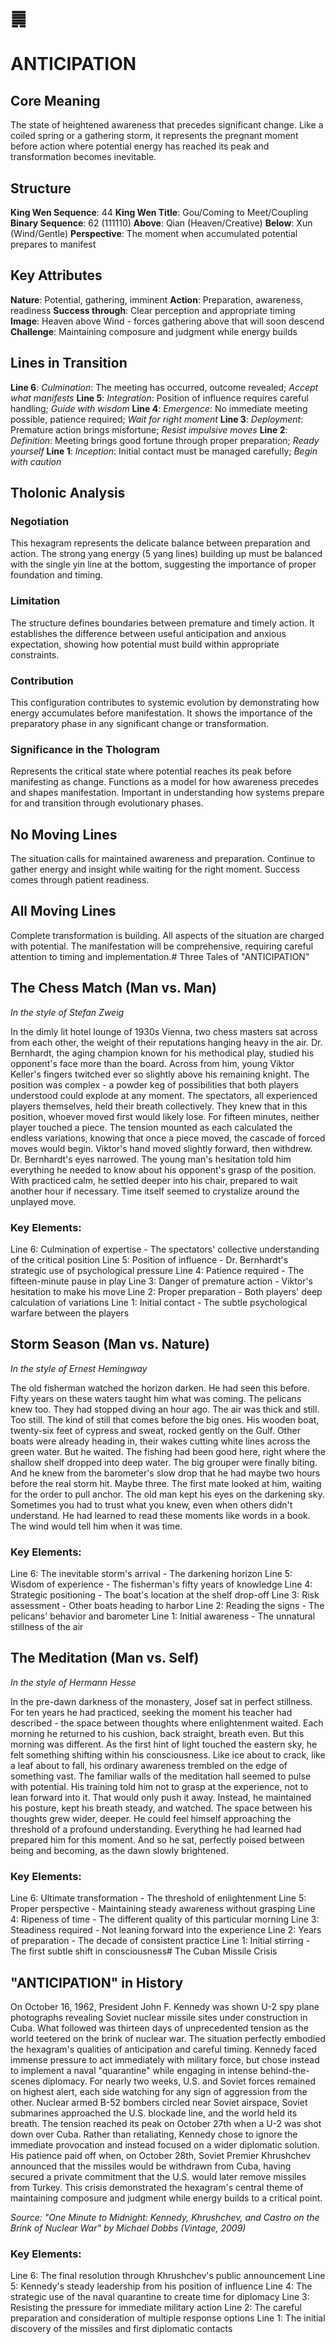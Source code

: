 # ䷫
# ANTICIPATION

## Core Meaning
The state of heightened awareness that precedes significant change. Like a coiled spring or a gathering storm, it represents the pregnant moment before action where potential energy has reached its peak and transformation becomes inevitable.

## Structure
**King Wen Sequence**: 44
**King Wen Title**: Gou/Coming to Meet/Coupling
**Binary Sequence**: 62 (111110)
**Above**: Qian (Heaven/Creative)
**Below**: Xun (Wind/Gentle)
**Perspective**: The moment when accumulated potential prepares to manifest

## Key Attributes
**Nature**: Potential, gathering, imminent
**Action**: Preparation, awareness, readiness
**Success through**: Clear perception and appropriate timing
**Image**: Heaven above Wind - forces gathering above that will soon descend
**Challenge**: Maintaining composure and judgment while energy builds

## Lines in Transition
**Line 6**: *Culmination*: The meeting has occurred, outcome revealed; *Accept what manifests*
**Line 5**: *Integration*: Position of influence requires careful handling; *Guide with wisdom*
**Line 4**: *Emergence*: No immediate meeting possible, patience required; *Wait for right moment*
**Line 3**: *Deployment*: Premature action brings misfortune; *Resist impulsive moves*
**Line 2**: *Definition*: Meeting brings good fortune through proper preparation; *Ready yourself*
**Line 1**: *Inception*: Initial contact must be managed carefully; *Begin with caution*

## Tholonic Analysis
### Negotiation
This hexagram represents the delicate balance between preparation and action. The strong yang energy (5 yang lines) building up must be balanced with the single yin line at the bottom, suggesting the importance of proper foundation and timing.

### Limitation
The structure defines boundaries between premature and timely action. It establishes the difference between useful anticipation and anxious expectation, showing how potential must build within appropriate constraints.

### Contribution
This configuration contributes to systemic evolution by demonstrating how energy accumulates before manifestation. It shows the importance of the preparatory phase in any significant change or transformation.

### Significance in the Thologram
Represents the critical state where potential reaches its peak before manifesting as change. Functions as a model for how awareness precedes and shapes manifestation. Important in understanding how systems prepare for and transition through evolutionary phases.

## No Moving Lines
The situation calls for maintained awareness and preparation. Continue to gather energy and insight while waiting for the right moment. Success comes through patient readiness.

## All Moving Lines
Complete transformation is building. All aspects of the situation are charged with potential. The manifestation will be comprehensive, requiring careful attention to timing and implementation.# Three Tales of "ANTICIPATION"

## The Chess Match (Man vs. Man)
*In the style of Stefan Zweig*

In the dimly lit hotel lounge of 1930s Vienna, two chess masters sat across from each other, the weight of their reputations hanging heavy in the air. Dr. Bernhardt, the aging champion known for his methodical play, studied his opponent's face more than the board. Across from him, young Viktor Keller's fingers twitched ever so slightly above his remaining knight. The position was complex - a powder keg of possibilities that both players understood could explode at any moment. The spectators, all experienced players themselves, held their breath collectively. They knew that in this position, whoever moved first would likely lose. For fifteen minutes, neither player touched a piece. The tension mounted as each calculated the endless variations, knowing that once a piece moved, the cascade of forced moves would begin. Viktor's hand moved slightly forward, then withdrew. Dr. Bernhardt's eyes narrowed. The young man's hesitation told him everything he needed to know about his opponent's grasp of the position. With practiced calm, he settled deeper into his chair, prepared to wait another hour if necessary. Time itself seemed to crystalize around the unplayed move.

### Key Elements:

Line 6: Culmination of expertise - The spectators' collective understanding of the critical position
Line 5: Position of influence - Dr. Bernhardt's strategic use of psychological pressure
Line 4: Patience required - The fifteen-minute pause in play
Line 3: Danger of premature action - Viktor's hesitation to make his move
Line 2: Proper preparation - Both players' deep calculation of variations
Line 1: Initial contact - The subtle psychological warfare between the players

## Storm Season (Man vs. Nature)
*In the style of Ernest Hemingway*

The old fisherman watched the horizon darken. He had seen this before. Fifty years on these waters taught him what was coming. The pelicans knew too. They had stopped diving an hour ago. The air was thick and still. Too still. The kind of still that comes before the big ones. His wooden boat, twenty-six feet of cypress and sweat, rocked gently on the Gulf. Other boats were already heading in, their wakes cutting white lines across the green water. But he waited. The fishing had been good here, right where the shallow shelf dropped into deep water. The big grouper were finally biting. And he knew from the barometer's slow drop that he had maybe two hours before the real storm hit. Maybe three. The first mate looked at him, waiting for the order to pull anchor. The old man kept his eyes on the darkening sky. Sometimes you had to trust what you knew, even when others didn't understand. He had learned to read these moments like words in a book. The wind would tell him when it was time.

### Key Elements:

Line 6: The inevitable storm's arrival - The darkening horizon
Line 5: Wisdom of experience - The fisherman's fifty years of knowledge
Line 4: Strategic positioning - The boat's location at the shelf drop-off
Line 3: Risk assessment - Other boats heading to harbor
Line 2: Reading the signs - The pelicans' behavior and barometer
Line 1: Initial awareness - The unnatural stillness of the air

## The Meditation (Man vs. Self)
*In the style of Hermann Hesse*

In the pre-dawn darkness of the monastery, Josef sat in perfect stillness. For ten years he had practiced, seeking the moment his teacher had described - the space between thoughts where enlightenment waited. Each morning he returned to his cushion, back straight, breath even. But this morning was different. As the first hint of light touched the eastern sky, he felt something shifting within his consciousness. Like ice about to crack, like a leaf about to fall, his ordinary awareness trembled on the edge of something vast. The familiar walls of the meditation hall seemed to pulse with potential. His training told him not to grasp at the experience, not to lean forward into it. That would only push it away. Instead, he maintained his posture, kept his breath steady, and watched. The space between his thoughts grew wider, deeper. He could feel himself approaching the threshold of a profound understanding. Everything he had learned had prepared him for this moment. And so he sat, perfectly poised between being and becoming, as the dawn slowly brightened.

### Key Elements:

Line 6: Ultimate transformation - The threshold of enlightenment
Line 5: Proper perspective - Maintaining steady awareness without grasping
Line 4: Ripeness of time - The different quality of this particular morning
Line 3: Steadiness required - Not leaning forward into the experience
Line 2: Years of preparation - The decade of consistent practice
Line 1: Initial stirring - The first subtle shift in consciousness# The Cuban Missile Crisis

## "ANTICIPATION" in History

On October 16, 1962, President John F. Kennedy was shown U-2 spy plane photographs revealing Soviet nuclear missile sites under construction in Cuba. What followed was thirteen days of unprecedented tension as the world teetered on the brink of nuclear war. The situation perfectly embodied the hexagram's qualities of anticipation and careful timing. Kennedy faced immense pressure to act immediately with military force, but chose instead to implement a naval "quarantine" while engaging in intense behind-the-scenes diplomacy. For nearly two weeks, U.S. and Soviet forces remained on highest alert, each side watching for any sign of aggression from the other. Nuclear armed B-52 bombers circled near Soviet airspace, Soviet submarines approached the U.S. blockade line, and the world held its breath. The tension reached its peak on October 27th when a U-2 was shot down over Cuba. Rather than retaliating, Kennedy chose to ignore the immediate provocation and instead focused on a wider diplomatic solution. His patience paid off when, on October 28th, Soviet Premier Khrushchev announced that the missiles would be withdrawn from Cuba, having secured a private commitment that the U.S. would later remove missiles from Turkey. This crisis demonstrated the hexagram's central theme of maintaining composure and judgment while energy builds to a critical point.

*Source: "One Minute to Midnight: Kennedy, Khrushchev, and Castro on the Brink of Nuclear War" by Michael Dobbs (Vintage, 2009)*

### Key Elements:
Line 6: The final resolution through Khrushchev's public announcement
Line 5: Kennedy's steady leadership from his position of influence
Line 4: The strategic use of the naval quarantine to create time for diplomacy
Line 3: Resisting the pressure for immediate military action
Line 2: The careful preparation and consideration of multiple response options
Line 1: The initial discovery of the missiles and first diplomatic contacts